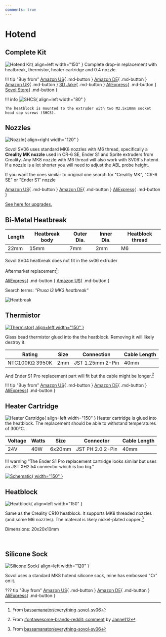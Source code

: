 ```yaml
---
comments: true
---
```


# Hotend

## Complete Kit

![Hotend Kit](/images/hotend.webp){ align=left width="150" }
Complete drop-in replacement with heatbreak, thermistor, heater cartridge and 0.4 nozzle.

!!! tip "Buy from"
    [Amazon US](https://www.amazon.com/Sovol-SV06-Hotend-Kit-Thermistor/dp/B0BQC82P3D?&linkCode=ll1&tag=blakadders-20&linkId=f337b5a67369c624c6e504f39b253e01&language=en_US&ref_=as_li_ss_tl){ .md-button }
    [Amazon DE](https://www.amazon.de/-/en/Sovol-SV06-All-Metal-Hotend/dp/B0BQR5CT8Z?crid=21UU1VLXQGK1J&keywords=sovol&qid=1681063442&sprefix=sovol%2Caps%2C152&sr=8-4&linkCode=ll1&tag=blakadders-20&linkId=a6eec1bb6c9e08c0b93a314043e7da66&language=en_GB&ref_=as_li_ss_tl){ .md-button }
    [Amazon UK](https://www.amazon.co.uk/Sovol-SV06-Hotend-Kit/dp/B0BQC82P3D?crid=A2GXMZCFT3KY&keywords=sovol&qid=1681552117&s=industrial&sprefix=sovol%2Cindustrial%2C111&sr=1-32&linkCode=ll1&tag=blakadders-20&linkId=bedeb44f15a431adca948a5108a07481&ref_=as_li_ss_tl){ .md-button }
    [3D Jake](https://www.awin1.com/cread.php?awinmid=21809&awinaffid=930253&ued=https%3A%2F%2Fwww.3djake.com%2Fsovol%2Fhotend-12){ .md-button }
    [AliExpress](https://www.aliexpress.com/item/1005005403108813.html?aff_fcid=8d9ab75a2cbc45c1a87fbf6d5c54f7ef-1681061390001-03431-_DE08f8N&tt=CPS_NORMAL&aff_fsk=_DE08f8N&aff_platform=shareComponent-detail&sk=_DE08f8N&aff_trace_key=8d9ab75a2cbc45c1a87fbf6d5c54f7ef-1681061390001-03431-_DE08f8N&terminal_id=3f8c776975fd455ba956809c02d71a91&afSmartRedirect=y){ .md-button }
    [Sovol Store](https://sovol3d.com/collections/sv06-replacement/products/sv06-all-metal-hotend?sca_ref=3309524.Vd4MGn0pGL&sca_source=base){ .md-button }

!!! info
    ![SHCS](/images/shcs.webp){ align=left width="80" }

    The heatblock is mounted to the extruder with two M2.5x10mm socket head cap screws (SHCS).

## Nozzles

![Nozzle](/images/nozzle.webp){ align=right width="120" }

Sovol SV06 uses standard MK8 nozzles with M6 thread, specifically a **Creality MK nozzle** used in CR-6 SE, Ender S1 and Sprite extruders from Creality. Any MK8 nozzle with M6 thread will also work with SV06's hotend. If a nozzle is a lot shorter you will need to adjust the ABL probe height.

If you want the ones similar to original one search for "Creality MK", "CR-6 SE" or "Ender S1" nozzle

[Amazon US](https://www.amazon.com/Creality-Nozzles-Extruder-Compatible-Filament/dp/B08W4F8TKK?crid=2I0S5F0ET7CB&keywords=ender+s1+mk8+nozzle&qid=1681064579&sprefix=ender+s1+mk8+nozzle%2Caps%2C202&sr=8-4&linkCode=ll1&tag=blakadders-20&linkId=f426fd34b17bd7c63e432cb2b719f83d&language=en_US&ref_=as_li_ss_tl){ .md-button }
[Amazon DE](https://www.amazon.de/-/en/Printer-Silicone-Nozzles-Heating-Extruder/dp/B07PBW6T7S?&linkCode=ll1&tag=blakadders-20&linkId=26f3ca399fec9bfaa9abedd69f502a01&language=en_GB&ref_=as_li_ss_tl){ .md-button }
[AliExpress](https://www.aliexpress.com/item/1005004402619598.html?aff_fcid=1d189084d0a44c828d76e59ee994cb8c-1681064720714-05879-_Dn4GBMN&tt=CPS_NORMAL&aff_fsk=_Dn4GBMN&aff_platform=shareComponent-detail&sk=_Dn4GBMN&aff_trace_key=1d189084d0a44c828d76e59ee994cb8c-1681064720714-05879-_Dn4GBMN&terminal_id=3f8c776975fd455ba956809c02d71a91&afSmartRedirect=y){ .md-button }

[See here for upgrades.](/Upgrades/nozzle-upgrades)

## Bi-Metal Heatbreak

| Length | Heatbreak body | Outer Dia. | Inner Dia. | Heatblock thread |
| - | - | - | - | - |
| 22mm | 15mm | 7mm | 2mm | M6 |

Sovol SV04 heatbreak does not fit in the sv06 extruder

Aftermarket replacement[^bassamanator]:

[AliExpress](https://www.aliexpress.com/item/1005002776624332.html?aff_fcid=3c82ff6a6222487a9db39ca57a407ed6-1681138884028-08152-_DD2BFNn&tt=CPS_NORMAL&aff_fsk=_DD2BFNn&aff_platform=shareComponent-detail&sk=_DD2BFNn&aff_trace_key=3c82ff6a6222487a9db39ca57a407ed6-1681138884028-08152-_DD2BFNn&terminal_id=3f8c776975fd455ba956809c02d71a91&afSmartRedirect=y){ .md-button } 
[Amazon US](https://www.amazon.de/-/en/Bi-Metal-Heatbreak-Copper-Volcano-Filament/dp/B093MFB98F?crid=WYSOJKSIOZ24&keywords=bimetall+heatbreak&qid=1681139754&sprefix=bi-metal+heatbreak%2Caps%2C113&sr=8-10&linkCode=ll1&tag=blakadders-20&linkId=0c6cfeba375e5bd125f69a352a4e83b5&language=en_GB&ref_=as_li_ss_tl){ .md-button }

Search terms: _"Prusa i3 MK3 heatbreak"_

![Heatbreak](/images/heatbreak.webp)

## Thermistor

[![Thermistor](/images/sch_thermistor.jpg){ align=left width="150" }](/images/sch_thermistor.jpg)

Glass bead thermistor glued into the the heatblock. Removing it will likely destroy it.

| Rating | Size | Connection | Cable Length |
| - | - | - | - |
| NTC100KΩ 3950K | 2mm | JST 1.25mm 2-Pin | 40mm |

And Ender S1 Pro replacement part will fit but the cable might be longer.[^1]

!!! tip "Buy from"
    [Amazon US](https://www.amazon.com/Creality-Thermistor-3D-Replacement-Compatible/dp/B09QPH3HMR?keywords=ender%2Bs1%2Bthermistor&qid=1681121408&sr=8-3&th=1&linkCode=ll1&tag=blakadders-20&linkId=ecafac23db4e14c067790dc725cb2a04&language=en_US&ref_=as_li_ss_tl){ .md-button }
    [Amazon DE](https://www.amazon.de/dp/B0B2NW13N6?th=1&linkCode=ll1&tag=blakadders-20&linkId=524b4cb72929dfd2ffe8f0043ebc03ea&language=en_GB&ref_=as_li_ss_tl){ .md-button }
    [AliExpress](https://www.aliexpress.com/item/1005005274488537.html?aff_fcid=4cd5f1429ad54111b0c84c53f8ee75e7-1681121088411-01129-_DlWutOp&tt=CPS_NORMAL&aff_fsk=_DlWutOp&aff_platform=shareComponent-detail&sk=_DlWutOp&aff_trace_key=4cd5f1429ad54111b0c84c53f8ee75e7-1681121088411-01129-_DlWutOp&terminal_id=3f8c776975fd455ba956809c02d71a91&afSmartRedirect=y){ .md-button }

## Heater Cartridge

![Heater Cartridge](/images/heater_cartridge.webp){ align=left width="150" }
Heater cartridge is glued into the heatblock. The replacement should be able to withstand temperatures of 300°C.

| Voltage | Watts | Size | Connector | Cable Length |
| - | - | - | - | - |
| 24V | 40W | 6x20mm | JST PH 2.0 2-Pin | 40mm |

!!! warning "The Ender S1 Pro replacement cartridge looks similar but uses an JST XH2.54 connector which is too big."

[![Schematic](/images/sch_heatercartridge.jpg){ width="150" }](/images/sch_heatercartridge.jpg)

<!-- !!! tip "Buy from"
    [AliExpress](https://www.aliexpress.com/item/1005005274488537.html?aff_fcid=2967b39f05d447a4afe0e5e740af08cc-1681129312546-02521-_DeuV545&tt=CPS_NORMAL&aff_fsk=_DeuV545&aff_platform=shareComponent-detail&sk=_DeuV545&aff_trace_key=2967b39f05d447a4afe0e5e740af08cc-1681129312546-02521-_DeuV545&terminal_id=3f8c776975fd455ba956809c02d71a91&afSmartRedirect=y){ .md-button }
    [3DJake](https://www.awin1.com/cread.php?awinmid=21809&awinaffid=930253&ued=https%3A%2F%2Fwww.3djake.com%2Fcreality-3d-printers-spare-parts%2Fheater-cartridge){ .md-button } -->

## Heatblock

![Heatblock](/images/heatblock.webp){ align=left width="150" }

Same as the Creality CR10 heatblock. It supports MK8 threaded nozzles (and some M6 nozzles). The material is likely nickel-plated copper.[^bassamanator]

Dimensions: 20x20x10mm

<!-- !!! tip "Buy from"
    [Amazon US](https://www.amazon.com/2-Pack-Heater-Creality-Hotend-Printer/dp/B08NVTJM4S?th=1&linkCode=ll1&tag=blakadders-20&linkId=7f32863f2ed14e2a48e74253eccf5fc2&language=en_US&ref_=as_li_ss_tl){ .md-button }
    [Amazon DE](https://www.amazon.de/dp/B0B2NW13N6?th=1&linkCode=ll1&tag=blakadders-20&linkId=524b4cb72929dfd2ffe8f0043ebc03ea&language=en_GB&ref_=as_li_ss_tl){ .md-button }
    [AliExpress](https://www.aliexpress.com/item/1005005274488537.html?aff_fcid=4cd5f1429ad54111b0c84c53f8ee75e7-1681121088411-01129-_DlWutOp&tt=CPS_NORMAL&aff_fsk=_DlWutOp&aff_platform=shareComponent-detail&sk=_DlWutOp&aff_trace_key=4cd5f1429ad54111b0c84c53f8ee75e7-1681121088411-01129-_DlWutOp&terminal_id=3f8c776975fd455ba956809c02d71a91&afSmartRedirect=y){ .md-button } -->

<BR>

## Silicone Sock

![Silicone Sock](/images/silicone_sock.webp){ align=left width="120" }

Sovol uses a standard MK8 hotend silicone sock, mine has embossed "Cr" on it.

??? tip "Buy from"
    [Amazon US](https://www.amazon.com/Printer-Hotend-Silicone-Heater-Creality/dp/B09VKZJKQ2?crid=3BVTP84RWQ8SV&keywords=cr+silicone+sock&qid=1681064313&sprefix=cr+silicone+soc%2Caps%2C195&sr=8-5&linkCode=ll1&tag=blakadders-20&linkId=5434d4680c5085ca993113b39833574e&language=en_US&ref_=as_li_ss_tl){ .md-button }
    [Amazon DE](https://www.amazon.de/Creality-Official-Silicone-Original-Extruder/dp/B09QS1D3NC?th=1&linkCode=ll1&tag=blakadders-20&linkId=8a0b0274e1eea1d183217cd995ec63d3&language=en_GB&ref_=as_li_ss_tl){ .md-button }
    [AliExpress](https://www.aliexpress.com/item/1005003399756538.html?aff_fcid=fc3ddc66ed3e4180b0635621fd585240-1681064242768-06610-_DCP4VhP&tt=CPS_NORMAL&aff_fsk=_DCP4VhP&aff_platform=shareComponent-detail&sk=_DCP4VhP&aff_trace_key=fc3ddc66ed3e4180b0635621fd585240-1681064242768-06610-_DCP4VhP&terminal_id=3f8c776975fd455ba956809c02d71a91&afSmartRedirect=y){ .md-button }

<!-- FOOTNOTES -->

[^1]: From [:fontawesome-brands-reddit: comment](https://www.reddit.com/r/Sovol/comments/10kx49y/comment/j5xv11f/?utm_source=share&utm_medium=web2x&context=3) by [Janne112](https://www.reddit.com/user/Janne112/)
[^bassamanator]: From [bassamanator/everything-sovol-sv06](https://github.com/bassamanator/everything-sovol-sv06)
